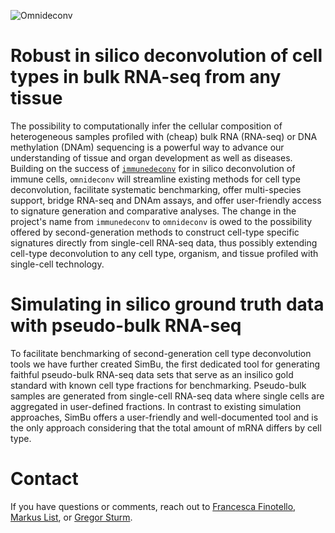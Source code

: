 ![Omnideconv](images/omnideconv_logo.jpg)

# Robust in silico deconvolution of cell types in bulk RNA-seq from any tissue
     
The possibility to computationally infer the cellular composition of heterogeneous samples profiled with (cheap) bulk RNA (RNA-seq) or DNA methylation (DNAm) sequencing is a powerful way to advance our understanding of tissue and organ development as well as diseases. Building on the success of [`immunedeconv`](https://github.com/icbi-lab/immunedeconv) for in silico deconvolution of immune cells, `omnideconv` will streamline existing methods for cell type deconvolution, facilitate systematic benchmarking, offer multi-species support, bridge RNA-seq and DNAm assays, and offer user-friendly access to signature generation and comparative analyses. The change in the project's name from `immunedeconv` to `omnideconv` is owed to the possibility offered by second-generation methods to construct cell-type specific signatures directly from single-cell RNA-seq data, thus possibly extending cell-type deconvolution to any cell type, organism, and tissue profiled with single-cell technology. 

# Simulating in silico ground truth data with pseudo-bulk RNA-seq

To facilitate benchmarking of second-generation cell type deconvolution tools we have further created SimBu, the first dedicated tool for generating faithful pseudo-bulk RNA-seq data sets that serve as an insilico gold standard with known cell type fractions for benchmarking. Pseudo-bulk samples are generated from single-cell RNA-seq data where single cells are aggregated in user-defined fractions. In contrast to existing simulation approaches, SimBu offers a user-friendly and well-documented tool and is the only approach considering that the total amount of mRNA differs by cell type.

# Contact

If you have questions or comments, reach out to [Francesca Finotello](mailto:francesca.finotello@i-med.ac.at?subject=omnideconv), [Markus List](mailto:markus.list@wzw.tum.de?subject=omnideconv), or [Gregor Sturm](mailto:gregor.stum@i-med.ac.at?subject=omnideconv).

